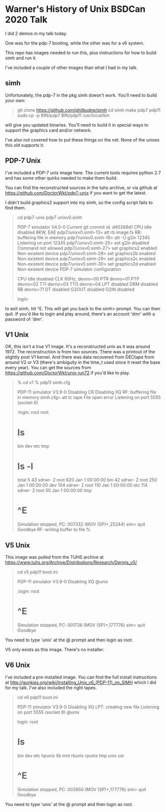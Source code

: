 # Warner's History of Unix BSDCan 2020 Talk

I did 2 demos in my talk today.

One was for the pdp-7 booting, while the other was for a v6 system.

This repo has images needed to run this, plus instructions for how to build simh and run it.

I've included a couple of other images than what I had in my talk.

## simh

Unfortunately, the pdp-7 in the pkg simh doesn't work. You'll need to build your own:

> git clone https://github.com/philbudne/simh
> cd simh
> make pdp7 pdp11
> sudo cp -p BIN/pdp7 BIN/pdp11 /usr/local/bin

will give you updated binaries. You'll need to build it in special ways to support the graphics card and/or network.

I've also not covered how to put these things on the net. None of the unixes this old supports it.

## PDP-7 Unix

I've included a PDP-7 unix image here. The current tools requires python 2.7 and has some other quirks needed to make them build.

You can find the reconstructed sources in the tuhs archive, or via github at https://github.com/DoctorWkt/pdp7-unix if you want to get the latest.

I didn't build graphics2 support into my simh, so the config script fails to find them.

> cd pdp7-unix
> pdp7 unixv0.simh
>
> PDP-7 simulator V4.0-0 Current        git commit id: d40268d1
> CPU	idle disabled
> 	8KW, EAE
> pdp7/unixv0.simh-13> att rb image.fs
> RB: buffering file in memory
> pdp7/unixv0.simh-18> att -U g2in 12345
> Listening on port 12345
> pdp7/unixv0.simh-25> set g2in disabled
> Command not allowed
> pdp7/unixv0.simh-27> set graphics2 enabled
> Non-existent device
> pdp7/unixv0.simh-28> set graphics2b enabled
> Non-existent device
> pdp7/unixv0.simh-29> set graphics2c enabled
> Non-existent device
> pdp7/unixv0.simh-30> set graphics2d enabled
> Non-existent device
> PDP-7 simulator configuration
>
> CPU	idle disabled
> CLK	60Hz, devno=00
> PTR	devno=01
> PTP	devno=02
> TTI	devno=03
> TTO	devno=04
> LPT	disabled
> DRM	disabled
> RB	devno=71
> DT	disabled
> G2OUT	disabled
> G2IN	disabled
>
> login:

to exit simh, hit ^E. This will get you back to the simh> prompt. You can then quit. If you'd like to login and play around, there's an account 'dmr' with a password of 'dmr'.

## V1 Unix

OK, this isn't a true V1 image. It's a reconstructed unix as it was around
1972. The reconstruction is from two sources. There was a printout of the
slightly post V1 kernel. And there was data recovered from DECtape from around
V2 or V3 (there's ambiguity in the time_t used since it reset the base every
year). You can get the sources from https://github.com/DoctorWkt/unix-jun72 if
you'd like to play.

> % cd v1
> % pdp11 simh.cfg
>
> PDP-11 simulator V3.9-0
> Disabling CR
> Disabling XQ
> RF: buffering file in memory
> simh.cfg> att tc tape
> File open error
> Listening on port 5555 (socket 6)
>
> :login: root
> root
> # ls
> bin
> dev
> etc
> tmp
> # ls -l
> total    5
>  43 sdrwr-  2 root    620 Jan  1 00:00:00 bin
>  42 sdrwr-  2 root    250 Jan  1 00:00:00 dev
> 104 sdrwr-  2 root    110 Jan  1 00:00:00 etc
> 114 sdrwr-  2 root     50 Jan  1 00:00:00 tmp
> # ^E
> Simulation stopped, PC: 007332 (MOV (SP)+,25244)
> sim> quit
> Goodbye
> RF: writing buffer to file
> %

## V5 Unix

This image was pulled from the TUHS archive at https://www.tuhs.org/Archive/Distributions/Research/Dennis_v5/

> cd v5
> pdp11 boot.ini
>
> PDP-11 simulator V3.9-0
> Disabling XQ
> @unix
>
> ;login: root
> # ^E
> Simulation stopped, PC: 001726 (MOV (SP)+,177776)
> sim> quit
> Goodbye

You need to type 'unix' at the @ prompt and then login as root.

V5 only exists as this image. There's no installer.

## V6 Unix

I've included a pre-installed image. You can find the full install instructions at http://gunkies.org/wiki/Installing_Unix_v6_(PDP-11)_on_SIMH which I did for my talk. I've also included the right tapes.

> cd v6
> pdp11 boot.ini
>
> PDP-11 simulator V3.9-0
> Disabling XQ
> LPT: creating new file
> Listening on port 5555 (socket 8)
> @unix
>
> login: root
> # ls
> bin
> dev
> etc
> hpunix
> lib
> mnt
> rkunix
> rpunix
> tmp
> unix
> usr
> # ^E
> Simulation stopped, PC: 002650 (MOV (SP)+,177776)
> sim> quit
> Goodbye

You need to type 'unix' at the @ prompt and then login as root.
